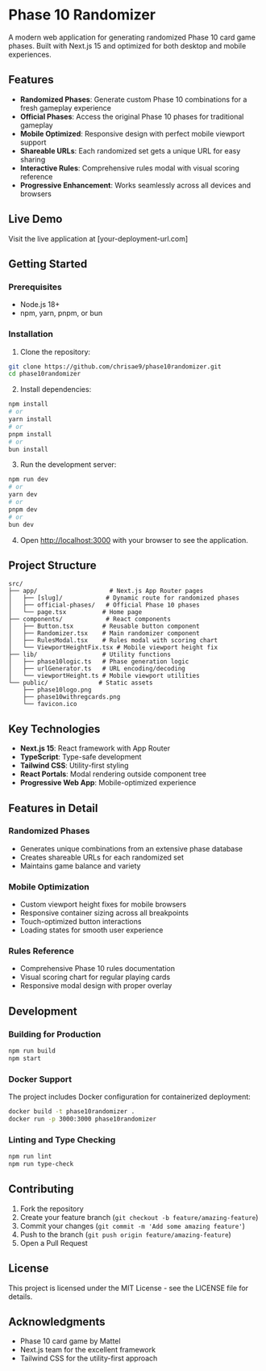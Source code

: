 # Phase 10 Randomizer

A modern web application for generating randomized Phase 10 card game phases. Built with Next.js 15 and optimized for both desktop and mobile experiences.

## Features

- **Randomized Phases**: Generate custom Phase 10 combinations for a fresh gameplay experience
- **Official Phases**: Access the original Phase 10 phases for traditional gameplay
- **Mobile Optimized**: Responsive design with perfect mobile viewport support
- **Shareable URLs**: Each randomized set gets a unique URL for easy sharing
- **Interactive Rules**: Comprehensive rules modal with visual scoring reference
- **Progressive Enhancement**: Works seamlessly across all devices and browsers

## Live Demo

Visit the live application at [your-deployment-url.com]

## Getting Started

### Prerequisites

- Node.js 18+ 
- npm, yarn, pnpm, or bun

### Installation

1. Clone the repository:
```bash
git clone https://github.com/chrisae9/phase10randomizer.git
cd phase10randomizer
```

2. Install dependencies:
```bash
npm install
# or
yarn install
# or
pnpm install
# or
bun install
```

3. Run the development server:
```bash
npm run dev
# or
yarn dev
# or
pnpm dev
# or
bun dev
```

4. Open [http://localhost:3000](http://localhost:3000) with your browser to see the application.

## Project Structure

```
src/
├── app/                    # Next.js App Router pages
│   ├── [slug]/            # Dynamic route for randomized phases
│   ├── official-phases/   # Official Phase 10 phases
│   └── page.tsx          # Home page
├── components/            # React components
│   ├── Button.tsx        # Reusable button component
│   ├── Randomizer.tsx    # Main randomizer component
│   ├── RulesModal.tsx    # Rules modal with scoring chart
│   └── ViewportHeightFix.tsx # Mobile viewport height fix
├── lib/                  # Utility functions
│   ├── phase10logic.ts   # Phase generation logic
│   ├── urlGenerator.ts   # URL encoding/decoding
│   └── viewportHeight.ts # Mobile viewport utilities
└── public/              # Static assets
    ├── phase10logo.png
    ├── phase10withregcards.png
    └── favicon.ico
```

## Key Technologies

- **Next.js 15**: React framework with App Router
- **TypeScript**: Type-safe development
- **Tailwind CSS**: Utility-first styling
- **React Portals**: Modal rendering outside component tree
- **Progressive Web App**: Mobile-optimized experience

## Features in Detail

### Randomized Phases
- Generates unique combinations from an extensive phase database
- Creates shareable URLs for each randomized set
- Maintains game balance and variety

### Mobile Optimization
- Custom viewport height fixes for mobile browsers
- Responsive container sizing across all breakpoints
- Touch-optimized button interactions
- Loading states for smooth user experience

### Rules Reference
- Comprehensive Phase 10 rules documentation
- Visual scoring chart for regular playing cards
- Responsive modal design with proper overlay

## Development

### Building for Production

```bash
npm run build
npm start
```

### Docker Support

The project includes Docker configuration for containerized deployment:

```bash
docker build -t phase10randomizer .
docker run -p 3000:3000 phase10randomizer
```

### Linting and Type Checking

```bash
npm run lint
npm run type-check
```

## Contributing

1. Fork the repository
2. Create your feature branch (`git checkout -b feature/amazing-feature`)
3. Commit your changes (`git commit -m 'Add some amazing feature'`)
4. Push to the branch (`git push origin feature/amazing-feature`)
5. Open a Pull Request

## License

This project is licensed under the MIT License - see the LICENSE file for details.

## Acknowledgments

- Phase 10 card game by Mattel
- Next.js team for the excellent framework
- Tailwind CSS for the utility-first approach